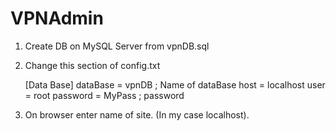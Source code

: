 # VPNAdmin

1. Create DB on MySQL Server from vpnDB.sql 

2. Change this section of config.txt  
    
    [Data Base]
    dataBase = vpnDB	            ;  Name of dataBase 
    host = localhost
    user = root
    password =	MyPass				;  password

3. On browser enter name of site. (In my case localhost). 
